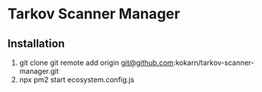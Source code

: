 # Tarkov Scanner Manager

## Installation

1. git clone git remote add origin git@github.com:kokarn/tarkov-scanner-manager.git
2. npx pm2 start ecosystem.config.js
